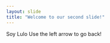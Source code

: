 ```yaml
---
layout: slide
title: "Welcome to our second slide!"
---
```

Soy Lulo
Use the left arrow to go back!
